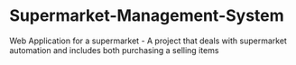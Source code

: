 # Supermarket-Management-System
Web Application for a supermarket - 
A project that deals with supermarket automation and includes both purchasing a selling items

